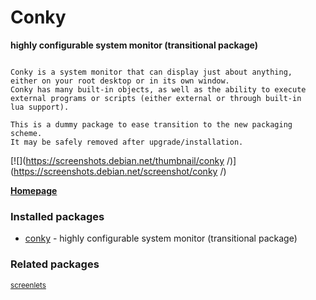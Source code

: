 # Conky 

__highly configurable system monitor (transitional package)__

```

Conky is a system monitor that can display just about anything,
either on your root desktop or in its own window.
Conky has many built-in objects, as well as the ability to execute
external programs or scripts (either external or through built-in
lua support).

This is a dummy package to ease transition to the new packaging scheme.
It may be safely removed after upgrade/installation.

```

[![](https://screenshots.debian.net/thumbnail/conky /)](https://screenshots.debian.net/screenshot/conky /)


 **[Homepage](http://conky.sourceforge.net/)**

### Installed packages

* [conky](https://packages.debian.org/stretch/conky) - highly configurable system monitor (transitional package)

### Related packages

<sub> [screenlets](https://packages.debian.org/stretch/screenlets)  </sub>
